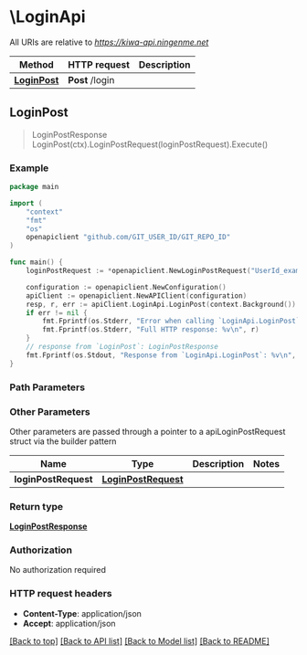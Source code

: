 # \LoginApi

All URIs are relative to *https://kiwa-api.ningenme.net*

Method | HTTP request | Description
------------- | ------------- | -------------
[**LoginPost**](LoginApi.md#LoginPost) | **Post** /login | 



## LoginPost

> LoginPostResponse LoginPost(ctx).LoginPostRequest(loginPostRequest).Execute()



### Example

```go
package main

import (
    "context"
    "fmt"
    "os"
    openapiclient "github.com/GIT_USER_ID/GIT_REPO_ID"
)

func main() {
    loginPostRequest := *openapiclient.NewLoginPostRequest("UserId_example", "Password_example") // LoginPostRequest | 

    configuration := openapiclient.NewConfiguration()
    apiClient := openapiclient.NewAPIClient(configuration)
    resp, r, err := apiClient.LoginApi.LoginPost(context.Background()).LoginPostRequest(loginPostRequest).Execute()
    if err != nil {
        fmt.Fprintf(os.Stderr, "Error when calling `LoginApi.LoginPost``: %v\n", err)
        fmt.Fprintf(os.Stderr, "Full HTTP response: %v\n", r)
    }
    // response from `LoginPost`: LoginPostResponse
    fmt.Fprintf(os.Stdout, "Response from `LoginApi.LoginPost`: %v\n", resp)
}
```

### Path Parameters



### Other Parameters

Other parameters are passed through a pointer to a apiLoginPostRequest struct via the builder pattern


Name | Type | Description  | Notes
------------- | ------------- | ------------- | -------------
 **loginPostRequest** | [**LoginPostRequest**](LoginPostRequest.md) |  | 

### Return type

[**LoginPostResponse**](LoginPostResponse.md)

### Authorization

No authorization required

### HTTP request headers

- **Content-Type**: application/json
- **Accept**: application/json

[[Back to top]](#) [[Back to API list]](../README.md#documentation-for-api-endpoints)
[[Back to Model list]](../README.md#documentation-for-models)
[[Back to README]](../README.md)

